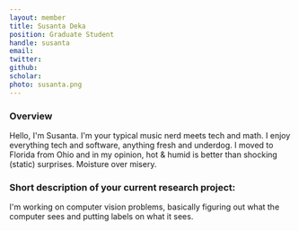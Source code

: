 ```yaml
---
layout: member
title: Susanta Deka
position: Graduate Student
handle: susanta
email:  
twitter:
github:
scholar: 
photo: susanta.png
---
```


### Overview

Hello, I'm Susanta. I'm your typical music nerd meets tech and math. I enjoy everything tech and software, anything fresh and underdog. I moved to Florida from Ohio and in my opinion, hot & humid is better than shocking (static) surprises. Moisture over misery.

### Short description of your current research project:

I'm working on computer vision problems, basically figuring out what the computer sees and putting labels on what it sees.
